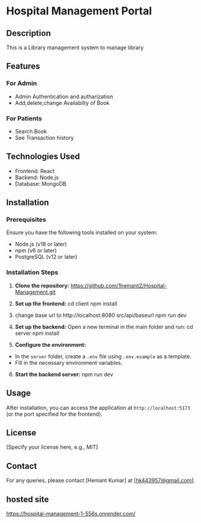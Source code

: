 # Hospital Management Portal

## Description
This is a Library management system to manage library 

## Features

### For Admin
- Admin Authentication and autharization
- Add,delete,change Availabilty of Book

### For Patients
- Search Book
- See Transaction history

## Technologies Used
- Frontend: React
- Backend: Node.js
- Database: MongoDB

## Installation

### Prerequisites
Ensure you have the following tools installed on your system:
- Node.js (v18 or later)
- npm (v6 or later)
- PostgreSQL (v12 or later)

### Installation Steps

1. **Clone the repository:**
https://github.com/1hemant2/Hospital-Management.git


2. **Set up the frontend:**
cd client
npm install
3. change base url to http://localhost:8080 src/api/baseurl 
npm run dev

4. **Set up the backend:**
Open a new terminal in the main folder and run:
cd server
npm install

5. **Configure the environment:**
- In the `server` folder, create a `.env` file using `.env.example` as a template.
- Fill in the necessary environment variables.



6. **Start the backend server:**
npm run dev

## Usage
After installation, you can access the application at `http://localhost:5173` (or the port specified for the frontend).

## License
[Specify your license here, e.g., MIT]

## Contact
For any queries, please contact [Hemant Kumar] at [hk443957@gmail.com].

## hosted site 
https://hospital-management-1-556s.onrender.com/ 